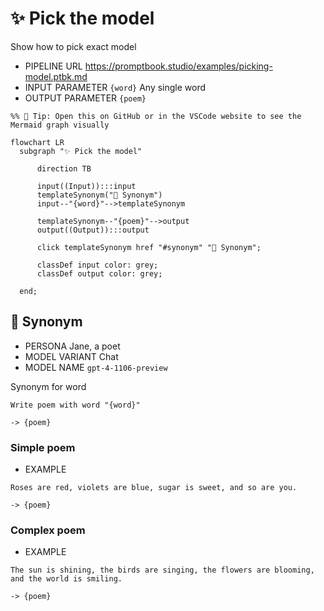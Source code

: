 # ✨ Pick the model

Show how to pick exact model

-   PIPELINE URL https://promptbook.studio/examples/picking-model.ptbk.md
-   INPUT  PARAMETER `{word}` Any single word
-   OUTPUT PARAMETER `{poem}`

<!--Graph-->
<!-- ⚠️ WARNING: This code has been generated so that any manual changes will be overwritten -->

```mermaid
%% 🔮 Tip: Open this on GitHub or in the VSCode website to see the Mermaid graph visually

flowchart LR
  subgraph "✨ Pick the model"

      direction TB

      input((Input)):::input
      templateSynonym("💬 Synonym")
      input--"{word}"-->templateSynonym

      templateSynonym--"{poem}"-->output
      output((Output)):::output

      click templateSynonym href "#synonym" "💬 Synonym";

      classDef input color: grey;
      classDef output color: grey;

  end;
```

<!--/Graph-->

## 💬 Synonym

-   PERSONA Jane, a poet
-   MODEL VARIANT Chat
-   MODEL NAME `gpt-4-1106-preview`

Synonym for word

```text
Write poem with word "{word}"
```

`-> {poem}`

### Simple poem

-   EXAMPLE

```text
Roses are red, violets are blue, sugar is sweet, and so are you.
```

`-> {poem}`

### Complex poem

-   EXAMPLE

```text
The sun is shining, the birds are singing, the flowers are blooming, and the world is smiling.
```

`-> {poem}`
